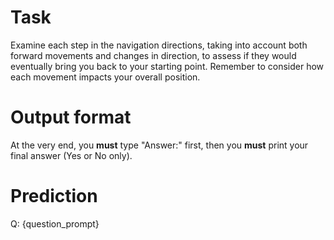 # Task
Examine each step in the navigation directions, taking into account both forward movements and changes in direction, to assess if they would eventually bring you back to your starting point. Remember to consider how each movement impacts your overall position.

# Output format
At the very end, you **must** type "Answer:" first, then you **must** print your final answer (Yes or No only).

# Prediction
Q: {question_prompt}